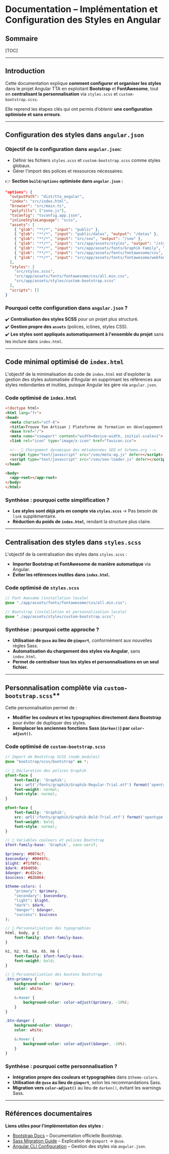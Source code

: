 # Documentation – Implémentation et Configuration des Styles en Angular

## Sommaire

[TOC]

---

## Introduction

Cette documentation explique **comment configurer et organiser les styles** dans le projet Angular TTA en exploitant **Bootstrap** et **FontAwesome**, tout en **centralisant la personnalisation** via `styles.scss` et `custom-bootstrap.scss`.  

Elle reprend les étapes clés qui ont permis d’obtenir **une configuration optimisée et sans erreurs**.

---

## Configuration des styles dans `angular.json`

### Objectif de la configuration dans `angular.json`:

- Définir les fichiers `styles.scss` et `custom-bootstrap.scss` comme styles globaux.  
- Gérer l'import des polices et ressources nécessaires.  

👉 **Section `build/options` optimisée dans `angular.json` :**

```json
"options": {
  "outputPath": "dist/tta_angular",
  "index": "src/index.html",
  "browser": "src/main.ts",
  "polyfills": ["zone.js"],
  "tsConfig": "tsconfig.app.json",
  "inlineStyleLanguage": "scss",
  "assets": [
    { "glob": "**/*", "input": "public" },
    { "glob": "**/*", "input": "public/datas", "output": "/datas" },
    { "glob": "**/*", "input": "src/seo", "output": "/seo" },
    { "glob": "**/*", "input": "src/app/assets/styles", "output": "/styles" },
    { "glob": "**/*", "input": "src/app/assets/fonts/Graphik Family", "output": "/fonts/graphik" },
    { "glob": "**/*", "input": "src/app/assets/fonts/fontawesome/css", "output": "/fonts/fontawesome/css" },
    { "glob": "**/*", "input": "src/app/assets/fonts/fontawesome/webfonts", "output": "/fonts/fontawesome/webfonts" }
  ],
  "styles": [
    "src/styles.scss",
    "src/app/assets/fonts/fontawesome/css/all.min.css",
    "src/app/assets/styles/custom-bootstrap.scss"
  ],
  "scripts": []
}
```

### Pourquoi cette configuration dans `angular.json` ?

✔️ **Centralisation des styles SCSS** pour un projet plus structuré.  
✔️ **Gestion propre des `assets`** (polices, icônes, styles CSS).  
✔️ **Les styles sont appliqués automatiquement à l'ensemble du projet** sans les inclure dans `index.html`.  

---

## Code minimal optimisé de `index.html`

L'objectif de la minimalisation du code de `index.html` est d'exploiter la gestion des styles automatisée d'Angular en supprimant les références aux styles redondantes et inutiles, puisque Angular les gère via `angular.json`.  

### Code optimisé de `index.html`

```html
<!doctype html>
<html lang="fr">
<head>
  <meta charset="utf-8">
  <title>Trouve Ton Artisan | Plateforme de formation en développement web</title>
  <base href="/">
  <meta name="viewport" content="width=device-width, initial-scale=1">
  <link rel="icon" type="image/x-icon" href="favicon.ico">

  <!-- 🔹 Chargement dynamique des métadonnées SEO et Schema.org -->
  <script type="text/javascript" src="/seo/meta-og.js" defer></script>
  <script type="text/javascript" src="/seo/seo-loader.js" defer></script>
</head>

<body>
  <app-root></app-root>
</body>
</html>
```

### Synthèse : pourquoi cette simplification ?

- **Les styles sont déjà pris en compte via `styles.scss`** → Pas besoin de `link` supplémentaire.  
- **Réduction du poids de `index.html`**, rendant la structure plus claire.  

---

## Centralisation des styles dans `styles.scss`

L'objectif de la centralisation des styles dans `styles.scss` :  

- **Importer Bootstrap et FontAwesome de manière automatique** via Angular.  
- **Éviter les références inutiles dans `index.html`**.  

### Code optimisé de `styles.scss`

```scss
// Font Awesome (installation locale)
@use "./app/assets/fonts/fontawesome/css/all.min.css";

// Bootstrap (installation et personnalisation locale)
@use "./app/assets/styles/custom-bootstrap.scss";
```

### Synthèse : pourquoi cette approche ?

- **Utilisation de `@use` au lieu de `@import`**, conformément aux nouvelles règles Sass.
- **Automatisation du chargement des styles via Angular**, sans `index.html`.
- **Permet de centraliser tous les styles et personnalisations en un seul fichier.**

---

## Personnalisation complète via `custom-bootstrap.scss`**

Cette personnalisation permet de :

- **Modifier les couleurs et les typographies directement dans Bootstrap** pour éviter de dupliquer des styles.  
- **Remplacer les anciennes fonctions Sass (`darken()`) par `color-adjust()`.**  

### Code optimisé de `custom-bootstrap.scss`

```scss
// Import de Bootstrap SCSS (node_modules)
@use "bootstrap/scss/bootstrap" as *;

// 📌 Déclaration des polices Graphik
@font-face {
    font-family: 'Graphik';
    src: url('/fonts/graphik/Graphik-Regular-Trial.otf') format('opentype');
    font-weight: normal;
    font-style: normal;
}

@font-face {
    font-family: 'Graphik';
    src: url('/fonts/graphik/Graphik-Bold-Trial.otf') format('opentype');
    font-weight: bold;
    font-style: normal;
}

// 📌 Variables couleurs et polices Bootstrap
$font-family-base: 'Graphik', sans-serif;

$primary: #0074c7;
$secondary: #00497c;
$light: #f1f8fc;
$dark: #384050;
$danger: #cd2c2e;
$success: #82b864;

$theme-colors: (
    "primary": $primary,
    "secondary": $secondary,
    "light": $light,
    "dark": $dark,
    "danger": $danger,
    "success": $success
);

// 📌 Personnalisation des typographies
html, body, p {
    font-family: $font-family-base;
}

h1, h2, h3, h4, h5, h6 {
    font-family: $font-family-base;
    font-weight: bold;
}

// 📌 Personnalisation des boutons Bootstrap
.btn-primary {
    background-color: $primary;
    color: white;

    &:hover {
        background-color: color-adjust($primary, -10%);
    }
}

.btn-danger {
    background-color: $danger;
    color: white;

    &:hover {
        background-color: color-adjust($danger, -10%);
    }
}
```

### Synthèse : pourquoi cette personnalisation ?

- **Intégration propre des couleurs et typographies** dans `$theme-colors`.
- **Utilisation de `@use` au lieu de `@import`**, selon les recommandations Sass.
- **Migration vers `color-adjust()`** au lieu de `darken()`, évitant les warnings Sass.

---

## Références documentaires

**Liens utiles pour l’implémentation des styles :**

- [Bootstrap Docs](https://getbootstrap.com/docs/5.0/getting-started/) – Documentation officielle Bootstrap.
- [Sass Migration Guide](https://sass-lang.com/d/import) – Explication de `@import` → `@use`.  
- [Angular CLI Configuration](https://angular.io/guide/workspace-config) – Gestion des styles via `angular.json`.  
